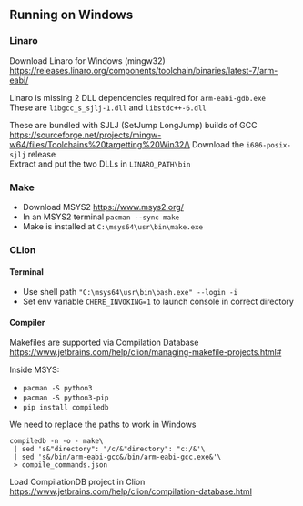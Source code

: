 ## Running on Windows

### Linaro

Download Linaro for Windows (mingw32)\
https://releases.linaro.org/components/toolchain/binaries/latest-7/arm-eabi/

Linaro is missing 2 DLL dependencies required for `arm-eabi-gdb.exe`\
These are `libgcc_s_sjlj-1.dll` and `libstdc++-6.dll`

These are bundled with SJLJ (SetJump LongJump) builds of GCC\
https://sourceforge.net/projects/mingw-w64/files/Toolchains%20targetting%20Win32/\
Download the `i686-posix-sjlj` release\
Extract and put the two DLLs in `LINARO_PATH\bin`

### Make

- Download MSYS2 https://www.msys2.org/
- In an MSYS2 terminal `pacman --sync make`
- Make is installed at `C:\msys64\usr\bin\make.exe`

### CLion 

#### Terminal
- Use shell path `"C:\msys64\usr\bin\bash.exe" --login -i`
- Set env variable `CHERE_INVOKING=1` to launch console in correct directory

#### Compiler

Makefiles are supported via Compilation Database\
https://www.jetbrains.com/help/clion/managing-makefile-projects.html#

Inside MSYS:
- `pacman -S python3`
- `pacman -S python3-pip`
- `pip install compiledb`

We need to replace the paths to work in Windows
```
compiledb -n -o - make\
 | sed 's&"directory": "/c/&"directory": "c:/&'\
 | sed 's&/bin/arm-eabi-gcc&/bin/arm-eabi-gcc.exe&'\
 > compile_commands.json
```

Load CompilationDB project in Clion\
https://www.jetbrains.com/help/clion/compilation-database.html



